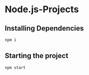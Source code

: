 # Node.js-Projects

## Installing Dependencies

```bash
npm i
```

## Starting the project

```bash
npm start
```
